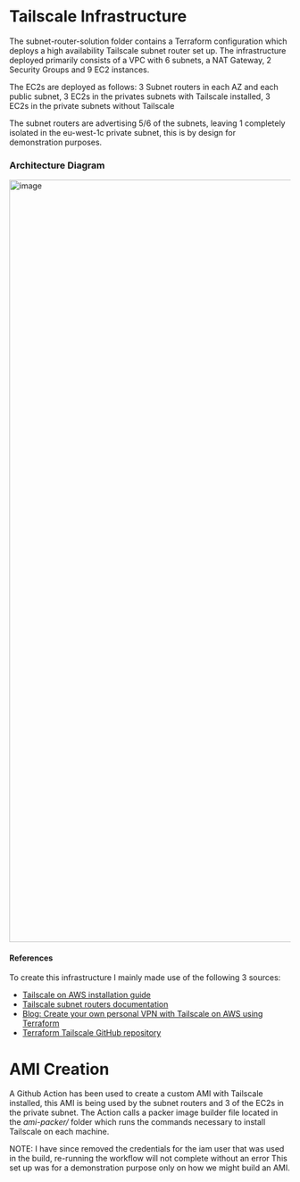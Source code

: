 # Tailscale Infrastructure

The subnet-router-solution folder contains a Terraform configuration which deploys a high availability Tailscale subnet router set up.
The infrastructure deployed primarily consists of a VPC with 6 subnets, a NAT Gateway, 2 Security Groups and 9 EC2 instances.

The EC2s are deployed as follows:
3 Subnet routers in each AZ and each public subnet, 3 EC2s in the privates subnets with Tailscale installed, 3 EC2s in the private subnets without Tailscale

The subnet routers are advertising 5/6 of the subnets, leaving 1 completely isolated in the eu-west-1c private subnet, this is by design for demonstration purposes.

### Architecture Diagram

<img width="1849" height="1366" alt="image" src="https://github.com/user-attachments/assets/c4116470-ed39-4a26-99e6-4433aa466b42" />





#### References
To create this infrastructure I mainly made use of the following 3 sources:

- [Tailscale on AWS installation guide](https://tailscale.com/kb/1021/install-aws)  
- [Tailscale subnet routers documentation](https://tailscale.com/kb/1019/subnets)  
- [Blog: Create your own personal VPN with Tailscale on AWS using Terraform](https://ayltai.medium.com/create-your-own-personal-vpn-with-tailscale-on-aws-using-terraform-e54ea2b90ab2)  
- [Terraform Tailscale GitHub repository](https://github.com/ayltai/terraform-tailscale/tree/master)  

# AMI Creation

A Github Action has been used to create a custom AMI with Tailscale installed, this AMI is being used by the subnet routers and 3 of the EC2s in the private subnet.
The Action calls a packer image builder file located in the *ami-packer/* folder which runs the commands necessary to install Tailscale on each machine.

NOTE: I have since removed the credentials for the iam user that was used in the build, re-running the workflow will not complete without an error
This set up was for a demonstration purpose only on how we might build an AMI.
